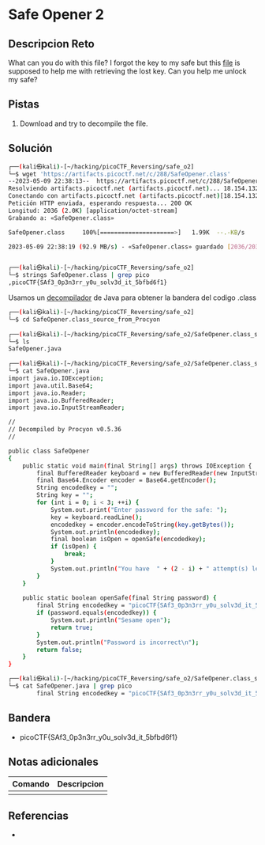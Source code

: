 # Safe Opener 2

## Descripcion Reto
What can you do with this file? I forgot the key to my safe but this [file](https://artifacts.picoctf.net/c/288/SafeOpener.class) is supposed to help me with retrieving the lost key. Can you help me unlock my safe?

## Pistas
1. Download and try to decompile the file.

## Solución
```bash
┌──(kali㉿kali)-[~/hacking/picoCTF_Reversing/safe_o2]
└─$ wget 'https://artifacts.picoctf.net/c/288/SafeOpener.class'
--2023-05-09 22:38:13--  https://artifacts.picoctf.net/c/288/SafeOpener.class
Resolviendo artifacts.picoctf.net (artifacts.picoctf.net)... 18.154.132.108, 18.154.132.74, 18.154.132.32, ...
Conectando con artifacts.picoctf.net (artifacts.picoctf.net)[18.154.132.108]:443... conectado.
Petición HTTP enviada, esperando respuesta... 200 OK
Longitud: 2036 (2.0K) [application/octet-stream]
Grabando a: «SafeOpener.class»

SafeOpener.class     100%[=====================>]   1.99K  --.-KB/s    en 0s      

2023-05-09 22:38:19 (92.9 MB/s) - «SafeOpener.class» guardado [2036/2036]


┌──(kali㉿kali)-[~/hacking/picoCTF_Reversing/safe_o2]
└─$ strings SafeOpener.class | grep pico
,picoCTF{SAf3_0p3n3rr_y0u_solv3d_it_5bfbd6f1}
```

Usamos un [decompilador](http://www.javadecompilers.com/) de Java para obtener la bandera del codigo .class

```bash
┌──(kali㉿kali)-[~/hacking/picoCTF_Reversing/safe_o2]
└─$ cd SafeOpener.class_source_from_Procyon 
                                                                                   
┌──(kali㉿kali)-[~/hacking/picoCTF_Reversing/safe_o2/SafeOpener.class_source_from_Procyon]
└─$ ls
SafeOpener.java
                                                                                   
┌──(kali㉿kali)-[~/hacking/picoCTF_Reversing/safe_o2/SafeOpener.class_source_from_Procyon]
└─$ cat SafeOpener.java                     
import java.io.IOException;
import java.util.Base64;
import java.io.Reader;
import java.io.BufferedReader;
import java.io.InputStreamReader;

// 
// Decompiled by Procyon v0.5.36
// 

public class SafeOpener
{
    public static void main(final String[] args) throws IOException {
        final BufferedReader keyboard = new BufferedReader(new InputStreamReader(System.in));
        final Base64.Encoder encoder = Base64.getEncoder();
        String encodedkey = "";
        String key = "";
        for (int i = 0; i < 3; ++i) {
            System.out.print("Enter password for the safe: ");
            key = keyboard.readLine();
            encodedkey = encoder.encodeToString(key.getBytes());
            System.out.println(encodedkey);
            final boolean isOpen = openSafe(encodedkey);
            if (isOpen) {
                break;
            }
            System.out.println("You have  " + (2 - i) + " attempt(s) left");
        }
    }
    
    public static boolean openSafe(final String password) {
        final String encodedkey = "picoCTF{SAf3_0p3n3rr_y0u_solv3d_it_5bfbd6f1}";
        if (password.equals(encodedkey)) {
            System.out.println("Sesame open");
            return true;
        }
        System.out.println("Password is incorrect\n");
        return false;
    }
}

┌──(kali㉿kali)-[~/hacking/picoCTF_Reversing/safe_o2/SafeOpener.class_source_from_Procyon]
└─$ cat SafeOpener.java | grep pico
        final String encodedkey = "picoCTF{SAf3_0p3n3rr_y0u_solv3d_it_5bfbd6f1}";
```

## Bandera
* picoCTF{SAf3_0p3n3rr_y0u_solv3d_it_5bfbd6f1}

## Notas adicionales
| Comando | Descripcion |
|---------|-------------|
|  |  |

## Referencias
- []()